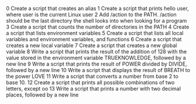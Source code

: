 0 Create a script that creates an alias
1 Create a script that prints hello user, where user is the current Linux user
2 Add /action to the PATH. /action should be the last directory the shell looks into when looking for a program
3 Create a script that counts the number of directories in the PATH
4 Create a script that lists environment variables
5 Create a script that lists all local variables and environment variables, and functions
6 Create a script that creates a new local variable
7 Create a script that creates a new global variable
8 Write a script that prints the result of the addition of 128 with the value stored in the environment variable TRUEKNOWLEDGE, followed by a new line
9 Write a script that prints the result of POWER divided by DIVIDE, followed by a new line
10 Write a script that displays the result of BREATH to the power LOVE
11 Write a script that converts a number from base 2 to base 10.
12 Create a script that prints all possible combinations of two letters, except oo
13 Write a script that prints a number with two decimal places, followed by a new line
